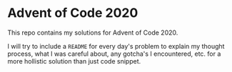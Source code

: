 # Advent of Code 2020

This repo contains my solutions for Advent of Code 2020.

I will try to include a `README` for every day's problem to explain my thought process, what I was careful about, any gotcha's I encountered, etc. for a more hollistic solution than just code snippet.